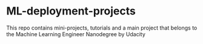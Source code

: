 # ML-deployment-projects
This repo contains mini-projects, tutorials and a main project that belongs to the Machine Learning Engineer Nanodegree by Udacity
